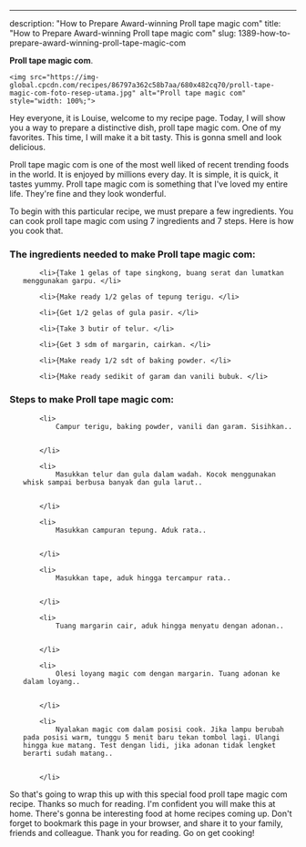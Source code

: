 ---
description: "How to Prepare Award-winning Proll tape magic com"
title: "How to Prepare Award-winning Proll tape magic com"
slug: 1389-how-to-prepare-award-winning-proll-tape-magic-com

<p>
	<strong>Proll tape magic com</strong>. 
	
</p>
<p>
	
	<img src="https://img-global.cpcdn.com/recipes/86797a362c58b7aa/680x482cq70/proll-tape-magic-com-foto-resep-utama.jpg" alt="Proll tape magic com" style="width: 100%;">
	
	
</p>
<p>
	Hey everyone, it is Louise, welcome to my recipe page. Today, I will show you a way to prepare a distinctive dish, proll tape magic com. One of my favorites. This time, I will make it a bit tasty. This is gonna smell and look delicious.
</p>
	
<p>
	Proll tape magic com is one of the most well liked of recent trending foods in the world. It is enjoyed by millions every day. It is simple, it is quick, it tastes yummy. Proll tape magic com is something that I've loved my entire life. They're fine and they look wonderful.
</p>
<p>
	
</p>

<p>
To begin with this particular recipe, we must prepare a few ingredients. You can cook proll tape magic com using 7 ingredients and 7 steps. Here is how you cook that.
</p>

<h3>The ingredients needed to make Proll tape magic com:</h3>

<ol>
	
		<li>{Take 1 gelas of tape singkong, buang serat dan lumatkan menggunakan garpu. </li>
	
		<li>{Make ready 1/2 gelas of tepung terigu. </li>
	
		<li>{Get 1/2 gelas of gula pasir. </li>
	
		<li>{Take 3 butir of telur. </li>
	
		<li>{Get 3 sdm of margarin, cairkan. </li>
	
		<li>{Make ready 1/2 sdt of baking powder. </li>
	
		<li>{Make ready sedikit of garam dan vanili bubuk. </li>
	
</ol>
<p>
	
</p>

<h3>Steps to make Proll tape magic com:</h3>

<ol>
	
		<li>
			Campur terigu, baking powder, vanili dan garam. Sisihkan..
			
			
		</li>
	
		<li>
			Masukkan telur dan gula dalam wadah. Kocok menggunakan whisk sampai berbusa banyak dan gula larut..
			
			
		</li>
	
		<li>
			Masukkan campuran tepung. Aduk rata..
			
			
		</li>
	
		<li>
			Masukkan tape, aduk hingga tercampur rata..
			
			
		</li>
	
		<li>
			Tuang margarin cair, aduk hingga menyatu dengan adonan..
			
			
		</li>
	
		<li>
			Olesi loyang magic com dengan margarin. Tuang adonan ke dalam loyang..
			
			
		</li>
	
		<li>
			Nyalakan magic com dalam posisi cook. Jika lampu berubah pada posisi warm, tunggu 5 menit baru tekan tombol lagi. Ulangi hingga kue matang. Test dengan lidi, jika adonan tidak lengket berarti sudah matang..
			
			
		</li>
	
</ol>

<p>
	
</p>

<p>
	So that's going to wrap this up with this special food proll tape magic com recipe. Thanks so much for reading. I'm confident you will make this at home. There's gonna be interesting food at home recipes coming up. Don't forget to bookmark this page in your browser, and share it to your family, friends and colleague. Thank you for reading. Go on get cooking!
</p>
